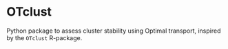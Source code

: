 # OTclust
Python package to assess cluster stability using Optimal transport, inspired by the `OTclust` R-package.
